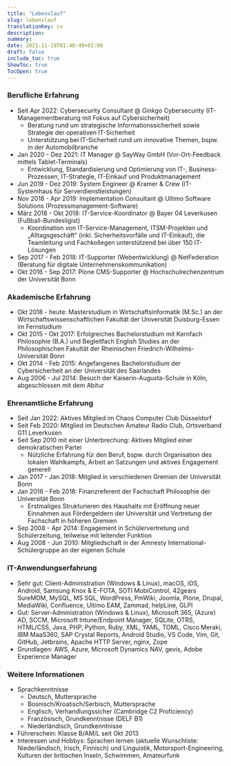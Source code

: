 ```yaml
---
title: "Lebenslauf"
slug: lebenslauf
translationKey: cv
description:
summary:
date: 2021-11-18T01:48:49+01:00
draft: false
include_toc: true
ShowToc: true
TocOpen: true
---
```


### Berufliche Erfahrung
- Seit Apr 2022: Cybersecurity Consultant @ Ginkgo Cybersecurity (IT-Managementberatung mit Fokus auf Cybersicherheit)
  - Beratung rund um strategische Informationssicherheit sowie Strategie der operativen IT-Sicherheit
  - Unterstützung bei IT-Sicherheit rund um innovative Themen, bspw. in der Automobilbranche
- Jan 2020 - Dez 2021: IT Manager @ SayWay GmbH (Vor-Ort-Feedback mittels Tablet-Terminals)
  - Entwicklung, Standardisierung und Optimierung von IT-, Business-Prozessen, IT-Strategie, IT-Einkauf und Produktmanagement    
- Jun 2019 - Dez 2019: System Engineer @ Kramer & Crew (IT-Systemhaus für Serverdienstleistungen)
- Nov 2018 - Apr 2019: Implementation Consultant @ Ultimo Software Solutions (Prozessmanagement-Software)
- März 2018 - Okt 2018: IT-Service-Koordinator @ Bayer 04 Leverkusen (Fußball-Bundesligist)
  - Koordination von IT-Service-Management, ITSM-Projekten und „Alltagsgeschäft“ (inkl. Sicherheitsvorfälle und IT-Einkauf), die Teamleitung und Fachkollegen unterstützend bei über 150 IT-Lösungen
- Sep 2017 - Feb 2018: IT-Supporter (Webentwicklung) @ NetFederation (Beratung für digitale Unternehmenskommunikation)
- Okt 2016 - Sep 2017: Plone CMS-Supporter @ Hochschulrechenzentrum der Universität Bonn

### Akademische Erfahrung
- Okt 2018 - heute: Masterstudium in Wirtschaftsinformatik (M.Sc.) an der Wirtschaftswissenschaftlichen Fakultät der Universität Duisburg-Essen im Fernstudium
- Okt 2015 - Okt 2017: Erfolgreiches Bachelorstudium mit Kernfach Philosophie (B.A.) und Begleitfach English Studies an der Philosophischen Fakultät der Rheinischen Friedrich-Wilhelms-Universität Bonn
- Okt 2014 - Feb 2015: Angefangenes Bachelorstudium der Cybersicherheit an der Universität des Saarlandes
- Aug 2006 - Jul 2014: Besuch der Kaiserin-Augusta-Schule in Köln, abgeschlossen mit dem Abitur

### Ehrenamtliche Erfahrung
- Seit Jan 2022: Aktives Mitglied im Chaos Computer Club Düsseldorf
- Seit Feb 2020: Mitglied im Deutschen Amateur Radio Club, Ortsverband G11 Leverkusen
- Seit Sep 2010 mit einer Unterbrechung: Aktives Mitglied einer demokratischen Partei
  - Nützliche Erfahrung für den Beruf, bspw. durch Organisation des lokalen Wahlkampfs, Arbeit an Satzungen und aktives Engagement generell
- Jan 2017 - Jan 2018: Mitglied in verschiedenen Gremien der Universität Bonn
- Jan 2016 - Feb 2018: Finanzreferent der Fachschaft Philosophie der Universität Bonn
  - Erstmaliges Strukturieren des Haushalts mit Eröffnung neuer Einnahmen aus Fördergeldern der Universität und Vertretung der Fachschaft in höheren Gremien
- Sep 2008 - Apr 2014: Engagement in Schülervertretung und Schülerzeitung, teilweise mit leitender Funktion
- Aug 2008 - Jun 2010: Mitgliedschaft in der Amnesty International-Schülergruppe an der eigenen Schule

### IT-Anwendungserfahrung
- Sehr gut: Client-Administration (Windows & Linux), macOS, iOS, Android, Samsung Knox & E-FOTA, SOTI MobiControl, 42gears SureMDM, MySQL, MS SQL, WordPress, PmWiki, Joomla, Plone, Drupal, MediaWiki, Confluence, Ultimo EAM, Zammad, helpLine, GLPI
- Gut: Server-Administration (Windows & Linux), Microsoft 365, (Azure) AD, SCCM, Microsoft Intune/Endpoint Manager, SQLite, OTRS, HTML/CSS, Java, PHP, Python, Ruby, XML, YAML, TOML, Cisco Meraki, IBM MaaS360, SAP Crystal Reports, Android Studio, VS Code, Vim, Git, GitHub, Jetbrains, Apache HTTP Server, nginx, Zope
- Grundlagen: AWS, Azure, Microsoft Dynamics NAV, gevis, Adobe Experience Manager

### Weitere Informationen
- Sprachkenntnisse
  - Deutsch, Muttersprache
  - Bosnisch/Kroatisch/Serbisch, Muttersprache
  - Englisch, Verhandlungssicher (Cambridge C2 Proficiency)
  - Französisch, Grundkenntnisse (DELF B1)
  - Niederländisch, Grundkenntnisse
- Führerschein: Klasse B/AM/L seit Okt 2013
- Interessen und Hobbys: Sprachen lernen (aktuelle Wunschliste: Niederländisch, Irisch, Finnisch) und Linguistik, Motorsport-Engineering, Kulturen der britischen Inseln, Schwimmen, Amateurfunk

